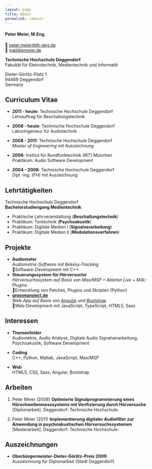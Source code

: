 ```yaml
---
layout: page
title: About
permalink: /about/
---
```


#### **Peter Meier, M.Eng.**
📧 [peter.meier@th-deg.de](mailto:peter.meier@th-deg.de)<br>
📧 [mail@pmeier.de](mailto:mail@pmeier.de)

**Technische Hochschule Deggendorf**<br>
Fakultät für Elekrotechnik, Medientechnik und Informatik

Dieter-Görlitz-Platz 1<br>
94469 Deggendorf<br>
Germany

## Curriculum Vitae

- **2011 - heute**: Technische Hochschule Deggendorf
<br>Lehrauftrag für Beschallungstechnik

- **2008 - heute**: Technische Hochschule Deggendorf
<br>Laboringenieur für Audiotechnik

- **2008 - 2011**: Technische Hochschule Deggendorf
<br>_Master of Engineering_ mit Auszeichnung

- **2006**: Institut für Rundfunktechnik (IRT) München
<br>Praktikum: Audio Software Development

- **2004 - 2008**: Technische Hochschule Deggendorf
<br>_Dipl.-Ing. (FH)_ mit Auszeichnung

## Lehrtätigkeiten

Technische Hochschule Deggendorf<br>
**Bachelorstudiengang Medientechnik**

- Praktische Lehrveranstaltung (**Beschallungstechnik**)
- Praktikum: Tontechnik (**Psychoakustik**)
- Praktikum: Digitale Medien I (**Signalverarbeitung**)
- Praktikum: Digitale Medien II (**Modulationsverfahren**)

## Projekte

- **Audiometer**<br>
_Audiometrie-Software mit Békésy-Tracking_<br>
🚩Software-Development mit C++
- **Steuerungssystem für Hörversuche**<br>
_Hörversuchssystem auf Basis von Max/MSP + Ableton Live + M4L-Plugins_<br>
🚩Entwicklung von Patches, Plugins und Skripten (Python)
- **[grooveproject.de](http://www.grooveproject.de)**<br>
_Web-App auf Basis von [Angular](https://angular.io) und [Bootstrap](http://getbootstrap.com/)_<br>
🚩Web-Development mit JavaScript, TypeScript, HTML5, Sass

## Interessen

- **Themenfelder**<br>
Audiometrie, Audio Analyse, Digitale Audio Signalverarbeitung, Psychoakustik, Software Development

- **Coding**<br>
C++, Python, Matlab, JavaScript, Max/MSP

- **Web**<br>
HTML5, CSS, Sass, Angular, Bootstrap

## Arbeiten

1. Peter Meier (2008) **Optimierte Signalprogrammierung eines Hörschwellenmesssystems mit Verifizierung durch Hörversuche** [Diplomarbeit]. Deggendorf: Technische Hochschule.

2. Peter Meier (2011) **Implementierung digitaler Audiofilter zur Anwendung in psychoakustischen Hörversuchssystemen** [Masterarbeit]. Deggendorf: Technische Hochschule.

## Auszeichnungen

- **Oberbürgermeister-Dieter-Görlitz-Preis 2009**<br>
Auszeichnung für Diplomarbeit (Stadt Deggendorf)
